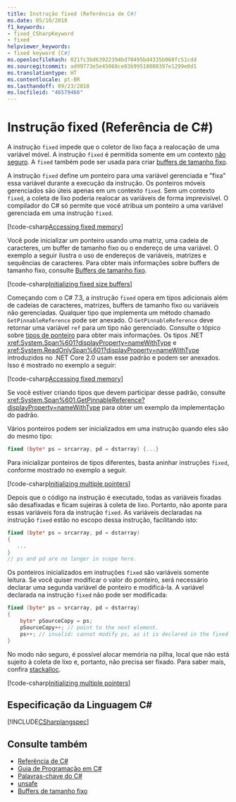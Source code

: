 ```yaml
---
title: Instrução fixed (Referência de C#)
ms.date: 05/10/2018
f1_keywords:
- fixed_CSharpKeyword
- fixed
helpviewer_keywords:
- fixed keyword [C#]
ms.openlocfilehash: 021fc3bd63922394bd70495bd4335b068fc51cdd
ms.sourcegitcommit: ad99773e5e45068ce03b99518008397e1299e0d1
ms.translationtype: HT
ms.contentlocale: pt-BR
ms.lasthandoff: 09/23/2018
ms.locfileid: "46579466"
---
```

# <a name="fixed-statement-c-reference"></a>Instrução fixed (Referência de C#)

A instrução `fixed` impede que o coletor de lixo faça a realocação de uma variável móvel. A instrução `fixed` é permitida somente em um contexto [não seguro](unsafe.md). A `fixed` também pode ser usada para criar [buffers de tamanho fixo](../../programming-guide/unsafe-code-pointers/fixed-size-buffers.md).

A instrução `fixed` define um ponteiro para uma variável gerenciada e "fixa" essa variável durante a execução da instrução. Os ponteiros móveis gerenciados são úteis apenas em um contexto `fixed`. Sem um contexto `fixed`, a coleta de lixo poderia realocar as variáveis de forma imprevisível. O compilador do C# só permite que você atribua um ponteiro a uma variável gerenciada em uma instrução `fixed`.

[!code-csharp[Accessing fixed memory](../../../../samples/snippets/csharp/keywords/FixedKeywordExamples.cs#1)]

Você pode inicializar um ponteiro usando uma matriz, uma cadeia de caracteres, um buffer de tamanho fixo ou o endereço de uma variável. O exemplo a seguir ilustra o uso de endereços de variáveis, matrizes e sequências de caracteres. Para obter mais informações sobre buffers de tamanho fixo, consulte [Buffers de tamanho fixo](../../programming-guide/unsafe-code-pointers/fixed-size-buffers.md).

[!code-csharp[Initializing fixed size buffers](../../../../samples/snippets/csharp/keywords/FixedKeywordExamples.cs#2)]

Começando com o C# 7.3, a instrução `fixed` opera em tipos adicionais além de cadeias de caracteres, matrizes, buffers de tamanho fixo ou variáveis não gerenciadas. Qualquer tipo que implementa um método chamado `GetPinnableReference` pode ser anexado. O `GetPinnableReference` deve retornar uma variável `ref` para um tipo não gerenciado. Consulte o tópico sobre [tipos de ponteiro](../../programming-guide/unsafe-code-pointers/pointer-types.md) para obter mais informações. Os tipos .NET <xref:System.Span%601?displayProperty=nameWithType> e <xref:System.ReadOnlySpan%601?displayProperty=nameWithType> introduzidos no .NET Core 2.0 usam esse padrão e podem ser anexados. Isso é mostrado no exemplo a seguir:

[!code-csharp[Accessing fixed memory](../../../../samples/snippets/csharp/keywords/FixedKeywordExamples.cs#FixedSpan)]

Se você estiver criando tipos que devem participar desse padrão, consulte <xref:System.Span%601.GetPinnableReference?displayProperty=nameWithType> para obter um exemplo da implementação do padrão.

Vários ponteiros podem ser inicializados em uma instrução quando eles são do mesmo tipo:

```csharp
fixed (byte* ps = srcarray, pd = dstarray) {...}
```

Para inicializar ponteiros de tipos diferentes, basta aninhar instruções `fixed`, conforme mostrado no exemplo a seguir.

[!code-csharp[Initializing multiple pointers](../../../../samples/snippets/csharp/keywords/FixedKeywordExamples.cs#3)]

Depois que o código na instrução é executado, todas as variáveis fixadas são desafixadas e ficam sujeiras à coleta de lixo. Portanto, não aponte para essas variáveis fora da instrução `fixed`. As variáveis declaradas na instrução `fixed` estão no escopo dessa instrução, facilitando isto:

```csharp
fixed (byte* ps = srcarray, pd = dstarray)
{
   ...
}
// ps and pd are no longer in scope here.
```

Os ponteiros inicializados em instruções `fixed` são variáveis somente leitura. Se você quiser modificar o valor do ponteiro, será necessário declarar uma segunda variável de ponteiro e modificá-la. A variável declarada na instrução `fixed` não pode ser modificada:

```csharp
fixed (byte* ps = srcarray, pd = dstarray)
{
    byte* pSourceCopy = ps;
    pSourceCopy++; // point to the next element.
    ps++; // invalid: cannot modify ps, as it is declared in the fixed statement.
}
```


No modo não seguro, é possível alocar memória na pilha, local que não está sujeito à coleta de lixo e, portanto, não precisa ser fixado. Para saber mais, confira [stackalloc](stackalloc.md).

[!code-csharp[Initializing multiple pointers](../../../../samples/snippets/csharp/keywords/FixedKeywordExamples.cs#4)]

## <a name="c-language-specification"></a>Especificação da Linguagem C#

 [!INCLUDE[CSharplangspec](~/includes/csharplangspec-md.md)]

## <a name="see-also"></a>Consulte também

- [Referência de C#](../index.md)  
- [Guia de Programação em C#](../../programming-guide/index.md)  
- [Palavras-chave do C#](index.md)  
- [unsafe](unsafe.md)  
- [Buffers de tamanho fixo](../../programming-guide/unsafe-code-pointers/fixed-size-buffers.md)
